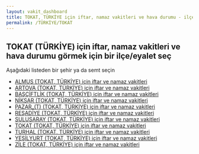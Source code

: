 ```yaml
---
layout: vakit_dashboard
title: TOKAT, TÜRKİYE için iftar, namaz vakitleri ve hava durumu - ilçe/eyalet seç
permalink: /TÜRKİYE/TOKAT
---
```


## TOKAT (TÜRKİYE) için iftar, namaz vakitleri ve hava durumu  görmek için bir ilçe/eyalet seç

Aşağıdaki listeden bir şehir ya da semt seçin

* [ALMUS (TOKAT, TÜRKİYE) için iftar ve namaz vakitleri](/TÜRKİYE/TOKAT/ALMUS)
* [ARTOVA (TOKAT, TÜRKİYE) için iftar ve namaz vakitleri](/TÜRKİYE/TOKAT/ARTOVA)
* [BAŞÇİFTLİK (TOKAT, TÜRKİYE) için iftar ve namaz vakitleri](/TÜRKİYE/TOKAT/BAŞÇİFTLİK)
* [NİKSAR (TOKAT, TÜRKİYE) için iftar ve namaz vakitleri](/TÜRKİYE/TOKAT/NİKSAR)
* [PAZAR_(T) (TOKAT, TÜRKİYE) için iftar ve namaz vakitleri](/TÜRKİYE/TOKAT/PAZAR_(T))
* [REŞADİYE (TOKAT, TÜRKİYE) için iftar ve namaz vakitleri](/TÜRKİYE/TOKAT/REŞADİYE)
* [SULUSARAY (TOKAT, TÜRKİYE) için iftar ve namaz vakitleri](/TÜRKİYE/TOKAT/SULUSARAY)
* [TOKAT (TOKAT, TÜRKİYE) için iftar ve namaz vakitleri](/TÜRKİYE/TOKAT/TOKAT)
* [TURHAL (TOKAT, TÜRKİYE) için iftar ve namaz vakitleri](/TÜRKİYE/TOKAT/TURHAL)
* [YEŞİLYURT (TOKAT, TÜRKİYE) için iftar ve namaz vakitleri](/TÜRKİYE/TOKAT/YEŞİLYURT)
* [ZİLE (TOKAT, TÜRKİYE) için iftar ve namaz vakitleri](/TÜRKİYE/TOKAT/ZİLE)

<script type="text/javascript">
  var GLOBAL_COUNTRY = 'TÜRKİYE';
  var GLOBAL_CITY = 'TOKAT';
  var GLOBAL_STATE = 'TOKAT';
</script>
